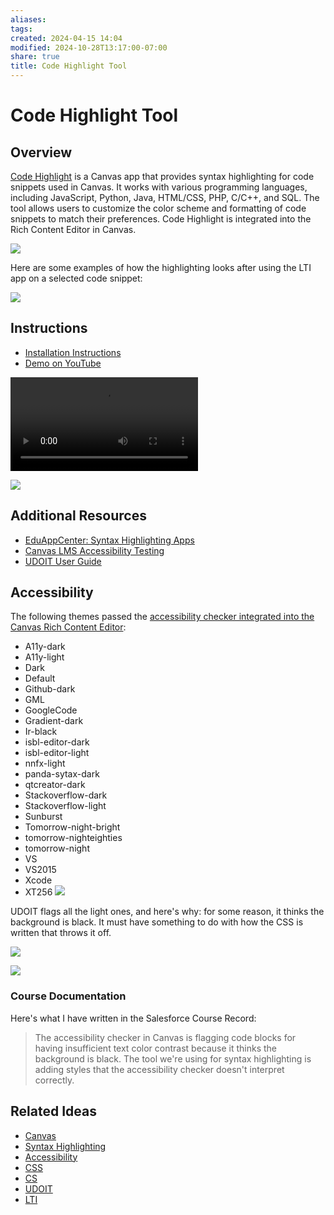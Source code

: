 ```yaml
---
aliases: 
tags: 
created: 2024-04-15 14:04
modified: 2024-10-28T13:17:00-07:00
share: true
title: Code Highlight Tool
---
```


# Code Highlight Tool

## Overview

[Code Highlight](https://www.eduappcenter.com/apps/6199) is a Canvas app that provides syntax highlighting for code snippets used in Canvas. It works with various programming languages, including JavaScript, Python, Java, HTML/CSS, PHP, C/C++, and SQL. The tool allows users to customize the color scheme and formatting of code snippets to match their preferences. Code Highlight is integrated into the Rich Content Editor in Canvas.

![](./Reference/images/code_highlight_2.png)

Here are some examples of how the highlighting looks after using the LTI app on a selected code snippet:

![](./Reference/images/code_highlight_1.png)

## Instructions

- [Installation Instructions](https://www.wyelearning.com/support/code-highlight/#installation)
- [Demo on YouTube](https://youtu.be/cqFcjX3VN8U?si=KxLveauikkM3lvu4)

![](./Reference/images/code_highlight.mp4)

![](./Reference/images/code_highlight_3.png)

## Additional Resources

- [EduAppCenter: Syntax Highlighting Apps](https://www.eduappcenter.com/apps/6199)
- [Canvas LMS Accessibility Testing](https://osuecampus.slack.com/archives/C028KHFNFGV/p1712961114889129?thread_ts=1712956645.737099&cid=C028KHFNFGV)
- [UDOIT User Guide](https://osuecampus.slack.com/archives/C028KHFNFGV/p1712961362931619?thread_ts=1712956645.737099&cid=C028KHFNFGV)

## Accessibility

The following themes passed the [accessibility checker integrated into the Canvas Rich Content Editor](https://community.canvaslms.com/t5/Canvas-Basics-Guide/How-do-I-use-the-Accessibility-Checker-in-the-Rich-Content/ta-p/618238):

- A11y-dark
- A11y-light
- Dark
- Default
- Github-dark
- GML
- GoogleCode
- Gradient-dark
- Ir-black
- isbl-editor-dark
- isbl-editor-light
- nnfx-light
- panda-sytax-dark
- qtcreator-dark
- Stackoverflow-dark
- Stackoverflow-light
- Sunburst
- Tomorrow-night-bright
- tomorrow-nighteighties
- tomorrow-night
- VS
- VS2015
- Xcode
- XT256
![](./Reference/images/code_highlight_3.png)

UDOIT flags all the light ones, and here's why: for some reason, it thinks the background is black. It must have something to do with how the CSS is written that throws it off.

![](./Reference/images/code_highlight_5.png)

![](./Reference/images/udoit.PNG)

### Course Documentation

Here's what I have written in the Salesforce Course Record:

> The accessibility checker in Canvas is flagging code blocks for having insufficient text color contrast because it thinks the background is black. The tool we're using for syntax highlighting is adding styles that the accessibility checker doesn't interpret correctly.

## Related Ideas

- [Canvas](./Canvas.md)
- [Syntax Highlighting](Syntax%20Highlighting.md)
- [Accessibility](./Accessibility.md)
- [CSS](./CSS.md)
- [CS](CS.md)
- [UDOIT](UDOIT.md)
- [LTI](LTI.md)


